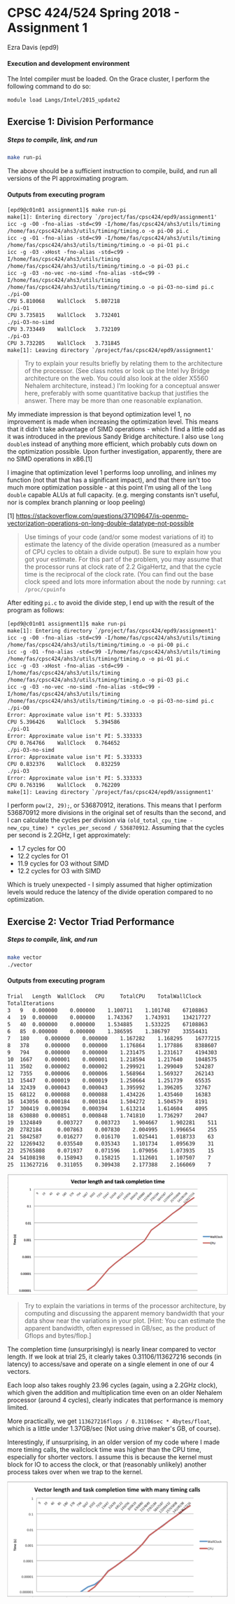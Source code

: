 # CPSC 424/524 Spring 2018 - Assignment 1
Ezra Davis (epd9)

#### Execution and development environment
The Intel compiler must be loaded. On the Grace cluster, I perform the following command to do so:

```bash
module load Langs/Intel/2015_update2
```

## Exercise 1: Division Performance

##### Steps to compile, link, and run
```bash
make run-pi
```
The above should be a sufficient instruction to compile, build, and run all versions of the PI approximating program.

#### Outputs from executing program

```
[epd9@c01n01 assignment1]$ make run-pi
make[1]: Entering directory `/project/fas/cpsc424/epd9/assignment1'
icc -g -O0 -fno-alias -std=c99 -I/home/fas/cpsc424/ahs3/utils/timing /home/fas/cpsc424/ahs3/utils/timing/timing.o -o pi-O0 pi.c
icc -g -O1 -fno-alias -std=c99 -I/home/fas/cpsc424/ahs3/utils/timing /home/fas/cpsc424/ahs3/utils/timing/timing.o -o pi-O1 pi.c
icc -g -O3 -xHost -fno-alias -std=c99 -I/home/fas/cpsc424/ahs3/utils/timing /home/fas/cpsc424/ahs3/utils/timing/timing.o -o pi-O3 pi.c
icc -g -O3 -no-vec -no-simd -fno-alias -std=c99 -I/home/fas/cpsc424/ahs3/utils/timing /home/fas/cpsc424/ahs3/utils/timing/timing.o -o pi-O3-no-simd pi.c
./pi-O0
CPU	5.810068	WallClock	5.807218
./pi-O1
CPU	3.735815	WallClock	3.732401
./pi-O3-no-simd
CPU	3.733449	WallClock	3.732109
./pi-O3
CPU	3.732205	WallClock	3.731845
make[1]: Leaving directory `/project/fas/cpsc424/epd9/assignment1'
```


> Try to explain your results briefly by relating them to the architecture of the processor. (See class notes or look up the Intel Ivy Bridge architecture on the web. You could also look at the older X5560 Nehalem architecture, instead.) I’m looking for a conceptual answer here, preferably with some quantitative backup that justifies the answer. There may be more than one reasonable explanation.

My immediate impression is that beyond optimization level 1, no improvement is made when increasing the optimization level. This means that it didn't take advantage of SIMD operations - which I find a little odd as it was introduced in the previous Sandy Bridge architecture. I also use `long double`s instead of anything more efficient, which probably cuts down on the optimization possible. Upon further investigation, apparently, there are no SIMD operations in x86.[1]

I imagine that optimization level 1 performs loop unrolling, and inlines my function (not that that has a significant impact), and that there isn't too much more optimization possible - at this point I'm using all of the `long double` capable ALUs at full capacity. (e.g. merging constants isn't useful, nor is complex branch planning or loop peeling)

[1] https://stackoverflow.com/questions/37109647/is-openmp-vectorization-operations-on-long-double-datatype-not-possible

> Use timings of your code (and/or some modest variations of it) to estimate the latency of the divide operation (measured as a number of CPU cycles to obtain a divide output). Be sure to explain how you got your estimate. For this part of the problem, you may assume that the processor runs at clock rate of 2.2 GigaHertz, and that the cycle time is the reciprocal of the clock rate. (You can find out the base clock speed and lots more information about the node by running: `cat /proc/cpuinfo`

After editing `pi.c` to avoid the divide step, I end up with the result of the program as follows:

```
[epd9@c01n01 assignment1]$ make run-pi
make[1]: Entering directory `/project/fas/cpsc424/epd9/assignment1'
icc -g -O0 -fno-alias -std=c99 -I/home/fas/cpsc424/ahs3/utils/timing /home/fas/cpsc424/ahs3/utils/timing/timing.o -o pi-O0 pi.c
icc -g -O1 -fno-alias -std=c99 -I/home/fas/cpsc424/ahs3/utils/timing /home/fas/cpsc424/ahs3/utils/timing/timing.o -o pi-O1 pi.c
icc -g -O3 -xHost -fno-alias -std=c99 -I/home/fas/cpsc424/ahs3/utils/timing /home/fas/cpsc424/ahs3/utils/timing/timing.o -o pi-O3 pi.c
icc -g -O3 -no-vec -no-simd -fno-alias -std=c99 -I/home/fas/cpsc424/ahs3/utils/timing /home/fas/cpsc424/ahs3/utils/timing/timing.o -o pi-O3-no-simd pi.c
./pi-O0
Error: Approximate value isn't PI: 5.333333
CPU	5.396426	WallClock	5.394586
./pi-O1
Error: Approximate value isn't PI: 5.333333
CPU	0.764766	WallClock	0.764652
./pi-O3-no-simd
Error: Approximate value isn't PI: 5.333333
CPU	0.832376	WallClock	0.832259
./pi-O3
Error: Approximate value isn't PI: 5.333333
CPU	0.763196	WallClock	0.762209
make[1]: Leaving directory `/project/fas/cpsc424/epd9/assignment1'
```

I perform `pow(2, 29);`, or 536870912, iterations. This means that I perform 536870912 more divisions in the original set of results than the second, and I can calculate the cycles per division via `(old_total_cpu_time - new_cpu_time) * cycles_per_second / 536870912`. Assuming that the cycles per second is 2.2GHz, I get approximately:

- 1.7 cycles for O0
- 12.2 cycles for O1
- 11.9 cycles for O3 without SIMD
- 12.2 cycles for O3 with SIMD

Which is truely unexpected - I simply assumed that higher optimization levels would reduce the latency of the divide operation compared to no optimization.


## Exercise 2: Vector Triad Performance

##### Steps to compile, link, and run
```bash
make vector
./vector
```

#### Outputs from executing program
```
Trial 	Length 	WallClock 	CPU 	TotalCPU 	TotalWallClock 	TotalIterations
3 	9 	0.000000 	0.000000 	1.100711 	1.101748 	67108863
4 	19 	0.000000 	0.000000 	1.743367 	1.743931 	134217727
5 	40 	0.000000 	0.000000 	1.534885 	1.533225 	67108863
6 	85 	0.000000 	0.000000 	1.386595 	1.386797 	33554431
7 	180 	0.000000 	0.000000 	1.167282 	1.168295 	16777215
8 	378 	0.000000 	0.000000 	1.176864 	1.177886 	8388607
9 	794 	0.000000 	0.000000 	1.231475 	1.231617 	4194303
10 	1667 	0.000001 	0.000001 	1.218594 	1.217640 	1048575
11 	3502 	0.000002 	0.000002 	1.299921 	1.299049 	524287
12 	7355 	0.000006 	0.000006 	1.568964 	1.569327 	262143
13 	15447 	0.000019 	0.000019 	1.250664 	1.251739 	65535
14 	32439 	0.000043 	0.000043 	1.395992 	1.396205 	32767
15 	68122 	0.000088 	0.000088 	1.434226 	1.435460 	16383
16 	143056 	0.000184 	0.000184 	1.504272 	1.504579 	8191
17 	300419 	0.000394 	0.000394 	1.613214 	1.614604 	4095
18 	630880 	0.000851 	0.000848 	1.741810 	1.736297 	2047
19 	1324849 	0.003727 	0.003723 	1.904667 	1.902281 	511
20 	2782184 	0.007863 	0.007830 	2.004995 	1.996654 	255
21 	5842587 	0.016277 	0.016170 	1.025441 	1.018733 	63
22 	12269432 	0.035540 	0.035343 	1.101734 	1.095639 	31
23 	25765808 	0.071937 	0.071596 	1.079056 	1.073935 	15
24 	54108198 	0.158943 	0.158215 	1.112601 	1.107507 	7
25 	113627216 	0.311055 	0.309438 	2.177388 	2.166069 	7
```

![Plot of performance - MFlops vs N (logarithmic scale)](plot.png)

> Try to explain the variations in terms of the processor architecture, by computing and discussing the apparent memory bandwidth that your data show near the variations in your plot. [Hint: You can estimate the apparent bandwidth, often expressed in GB/sec, as the product of Gflops and bytes/flop.]

The completion time (unsurprisingly) is nearly linear compared to vector length. If we look at trial 25, it clearly takes 0.31106/113627216 seconds (in latency) to access/save and operate on a single element in one of our 4 vectors.

Each loop also takes roughly 23.96 cycles (again, using a 2.2GHz clock), which given the addition and multiplication time even on an older Nehalem processor (around 4 cycles), clearly indicates that performance is memory limited.

More practically, we get `113627216flops / 0.31106sec * 4bytes/float`, which is a little under 1.37GB/sec (Not using drive maker's GB, of course).


Interestingly, if unsurprising, in an older version of my code where I made more timing calls, the wallclock time was higher than the CPU time, especially for shorter vectors. I assume this is because the kernel must block for IO to access the clock, or that (reasonably unlikely) another process takes over when we trap to the kernel.

![Old plot](old-plot.png)

